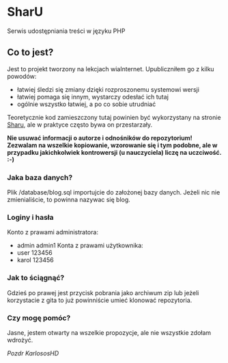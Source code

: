 SharU
=====
Serwis udostępniania treści w języku PHP

## Co to jest?
Jest to projekt tworzony na lekcjach wiaInternet. Upubliczniłem go z kilku powodów:
* łatwiej śledzi się zmiany dzięki rozproszonemu systemowi wersji
* łatwiej pomaga się innym, wystarczy odesłać ich tutaj
* ogólnie wszystko łatwiej, a po co sobie utrudniać

Teoretycznie kod zamieszczony tutaj powinien być wykorzystany na stronie [Sharu](http://sharu.cba.pl), ale w praktyce często bywa on przestarzały.

**Nie usuwać informacji o autorze i odnośników do repozytorium!**
**Zezwalam na wszelkie kopiowanie, wzorowanie się i tym podobne, ale w przypadku jakichkolwiek kontrowersji (u nauczyciela) liczę na uczciwość. :-)**

### Jaka baza danych?
Plik /database/blog.sql importujcie do założonej bazy danych. Jeżeli nic nie zmienialiście, to powinna nazywac się blog.

### Loginy i hasła
Konto z prawami administratora:
* admin admin1
Konta z prawami użytkownika:
* user 123456
* karol 123456

### Jak to ściągnąć?
Gdzieś po prawej jest przycisk pobrania jako archiwum zip lub jeżeli korzystacie z gita to już powinniście umieć klonować repozytoria.

### Czy mogę pomóc?
Jasne, jestem otwarty na wszelkie propozycje, ale nie wszystkie zdołam wdrożyć.

_Pozdr KarlososHD_

